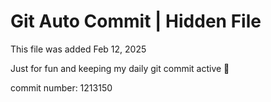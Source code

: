 # Git Auto Commit | Hidden File

This file was added Feb 12, 2025

Just for fun and keeping my daily git commit active 🤪

commit number: 1213150
